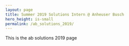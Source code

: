 ```yaml
---
layout: page
title: Summer 2019 Solutions Intern @ Anheuser Busch
hero_height: is-small
permalink: /ab_solutions_2019/
---
```


This is the ab solutions 2019 page
